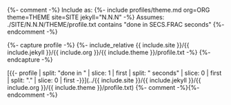 {%- comment -%}
  Include as: {%- include profiles/theme.md org=ORG theme=THEME site=SITE jekyll="N.N.N" -%}
  Assumes: ./SITE/N.N.N/THEME/profile.txt contains "done in SECS.FRAC seconds"
{%- endcomment -%}

{%- capture profile -%}
{%- include_relative {{ include.site }}/{{ include.jekyll }}/{{ include.org }}/{{ include.theme }}/profile.txt -%}
{%- endcapture -%}

[{{- profile | split: "done in " | slice: 1 | first
           | split: " seconds" | slice: 0 | first
           | split: "."        | slice: 0 | first -}}](../{{ include.site }}/{{ include.jekyll }}/{{ include.org }}/{{ include.theme }}/profile.txt)
{%- comment -%}{%- endcomment -%}

